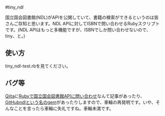 #tiny_ndl

国立国会図書館(NDL)がAPIを公開していて、書籍の検索ができるというのは皆さんご存知と思います。NDL APIに対してISBNで問い合わせるRubyスクリプトです。(NDL APIはもっと多機能ですが、ISBNでしか問い合わせないので、tiny、と。)


## 使い方

tiny_ndl-test.rbを見てください。

## バグ等

[Qiita](https://qiita.com/)に[Rubyで国立国会図書館APIに問い合わせ](https://qiita.com/hiranoi/items/8f5bbffaacc61ced5407)なんて記事があったり、[GitHub](https://github.com/)[ndlという名のgem](https://github.com/himkt/ndl)があったりしますので、車輪の再発明です。いや、そんなことを言ったら車輪に失礼ですね。車輪未満です。
